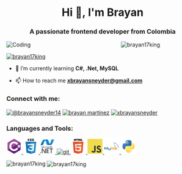 <h1 align="center">Hi 👋, I'm Brayan</h1>
<h3 align="center">A passionate frontend developer from Colombia</h3>
<img align="left" alt="Coding" width="300" src="https://media.tenor.com/rkY5QA5c3VAAAAAC/gato-digitando.gif">


<p align="left"> <img src="https://komarev.com/ghpvc/?username=brayan17king&label=Profile%20views&color=0e75b6&style=flat" alt="brayan17king" /> </p>

<p align="left"> <a href="https://github.com/ryo-ma/github-profile-trophy"><img src="https://github-profile-trophy.vercel.app/?username=brayan17king" alt="brayan17king" /></a> </p>

- 🌱 I’m currently learning **C#, .Net, MySQL**

- 📫 How to reach me **xbrayansneyder@gmail.com**

<h3 align="left">Connect with me:</h3>
<p align="left">
<a href="https://twitter.com/@brayansneyder14" target="blank"><img align="center" src="https://raw.githubusercontent.com/rahuldkjain/github-profile-readme-generator/master/src/images/icons/Social/twitter.svg" alt="@brayansneyder14" height="30" width="40" /></a>
<a href="https://linkedin.com/in/brayan martínez" target="blank"><img align="center" src="https://raw.githubusercontent.com/rahuldkjain/github-profile-readme-generator/master/src/images/icons/Social/linked-in-alt.svg" alt="brayan martínez" height="30" width="40" /></a>
<a href="https://instagram.com/xbrayansneyder" target="blank"><img align="center" src="https://raw.githubusercontent.com/rahuldkjain/github-profile-readme-generator/master/src/images/icons/Social/instagram.svg" alt="xbrayansneyder" height="30" width="40" /></a>
</p>

<h3 align="left">Languages and Tools:</h3>
<p align="left"> <a href="https://www.w3schools.com/cs/" target="_blank" rel="noreferrer"> <img src="https://raw.githubusercontent.com/devicons/devicon/master/icons/csharp/csharp-original.svg" alt="csharp" width="40" height="40"/> </a> <a href="https://www.w3schools.com/css/" target="_blank" rel="noreferrer"> <img src="https://raw.githubusercontent.com/devicons/devicon/master/icons/css3/css3-original-wordmark.svg" alt="css3" width="40" height="40"/> </a> <a href="https://dotnet.microsoft.com/" target="_blank" rel="noreferrer"> <img src="https://raw.githubusercontent.com/devicons/devicon/master/icons/dot-net/dot-net-original-wordmark.svg" alt="dotnet" width="40" height="40"/> </a> <a href="https://git-scm.com/" target="_blank" rel="noreferrer"> <img src="https://www.vectorlogo.zone/logos/git-scm/git-scm-icon.svg" alt="git" width="40" height="40"/> </a> <a href="https://www.w3.org/html/" target="_blank" rel="noreferrer"> <img src="https://raw.githubusercontent.com/devicons/devicon/master/icons/html5/html5-original-wordmark.svg" alt="html5" width="40" height="40"/> </a> <a href="https://developer.mozilla.org/en-US/docs/Web/JavaScript" target="_blank" rel="noreferrer"> <img src="https://raw.githubusercontent.com/devicons/devicon/master/icons/javascript/javascript-original.svg" alt="javascript" width="40" height="40"/> </a> <a href="https://www.mysql.com/" target="_blank" rel="noreferrer"> <img src="https://raw.githubusercontent.com/devicons/devicon/master/icons/mysql/mysql-original-wordmark.svg" alt="mysql" width="40" height="40"/> </a> <a href="https://www.python.org" target="_blank" rel="noreferrer"> <img src="https://raw.githubusercontent.com/devicons/devicon/master/icons/python/python-original.svg" alt="python" width="40" height="40"/> </a> </p>

<p><img align="left" src="https://github-readme-stats.vercel.app/api/top-langs?username=brayan17king&show_icons=true&locale=en&layout=compact" alt="brayan17king" /></p>

<p>&nbsp;<img align="center" src="https://github-readme-stats.vercel.app/api?username=brayan17king&show_icons=true&locale=en" alt="brayan17king" /></p>


